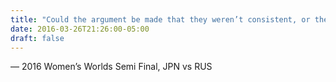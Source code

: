 ```yaml
---
title: "Could the argument be made that they weren’t consistent, or they were consistent but they had to adapt to different consistencies?"
date: 2016-03-26T21:26:00-05:00
draft: false
---
```

— 2016 Women’s Worlds Semi Final, JPN vs RUS
<!--more--> 

